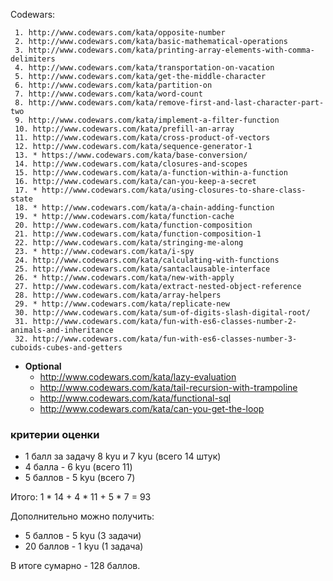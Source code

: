 Codewars:

     1. http://www.codewars.com/kata/opposite-number
     2. http://www.codewars.com/kata/basic-mathematical-operations
     3. http://www.codewars.com/kata/printing-array-elements-with-comma-delimiters
     4. http://www.codewars.com/kata/transportation-on-vacation
     5. http://www.codewars.com/kata/get-the-middle-character
     6. http://www.codewars.com/kata/partition-on
     7. http://www.codewars.com/kata/word-count
     8. http://www.codewars.com/kata/remove-first-and-last-character-part-two
     9. http://www.codewars.com/kata/implement-a-filter-function
     10. http://www.codewars.com/kata/prefill-an-array
     11. http://www.codewars.com/kata/cross-product-of-vectors
     12. http://www.codewars.com/kata/sequence-generator-1
     13. * https://www.codewars.com/kata/base-conversion/
     14. http://www.codewars.com/kata/closures-and-scopes
     15. http://www.codewars.com/kata/a-function-within-a-function
     16. http://www.codewars.com/kata/can-you-keep-a-secret
     17. * http://www.codewars.com/kata/using-closures-to-share-class-state
     18. * http://www.codewars.com/kata/a-chain-adding-function
     19. * http://www.codewars.com/kata/function-cache
     20. http://www.codewars.com/kata/function-composition
     21. http://www.codewars.com/kata/function-composition-1
     22. http://www.codewars.com/kata/stringing-me-along
     23. * http://www.codewars.com/kata/i-spy
     24. http://www.codewars.com/kata/calculating-with-functions
     25. http://www.codewars.com/kata/santaclausable-interface
     26. * http://www.codewars.com/kata/new-with-apply
     27. http://www.codewars.com/kata/extract-nested-object-reference
     28. http://www.codewars.com/kata/array-helpers
     29. * http://www.codewars.com/kata/replicate-new
     30. http://www.codewars.com/kata/sum-of-digits-slash-digital-root/
     31. http://www.codewars.com/kata/fun-with-es6-classes-number-2-animals-and-inheritance
     32. http://www.codewars.com/kata/fun-with-es6-classes-number-3-cuboids-cubes-and-getters
     
  - __Optional__
     - http://www.codewars.com/kata/lazy-evaluation
     - http://www.codewars.com/kata/tail-recursion-with-trampoline
     - http://www.codewars.com/kata/functional-sql
     - http://www.codewars.com/kata/can-you-get-the-loop
  
  ### критерии оценки
*  1 балл за задачу 8 kyu и 7 kyu (всего 14 штук)
*  4 балла - 6 kyu (всего 11)
*  5 баллов - 5 kyu (всего 7)

Итого: 1 * 14 + 4 * 11 + 5 * 7  = 93

Дополнительно можно получить:
*  5 баллов - 5 kyu (3 задачи)
*  20 баллов - 1 kyu (1 задача)

В итоге сумарно - 128 баллов. 
